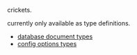 crickets.

currently only available as type definitions.
- [database document types](../src/db/types)
- [config options types](../src/cfg/types)
